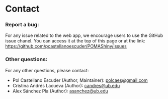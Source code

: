 # Contact

### Report a bug:

For any issue related to the web app, we encourage users to use the GitHub issue chanel. You can access it at the top of this page or at the link: https://github.com/pcastellanoescuder/POMAShiny/issues

### Other questions:

For any other questions, please contact:

  - Pol Castellano Escuder (Author, Maintainer): polcaes@gmail.com
  - Cristina Andrés Lacueva (Author): candres@ub.edu
  - Alex Sánchez Pla (Author): asanchez@ub.edu